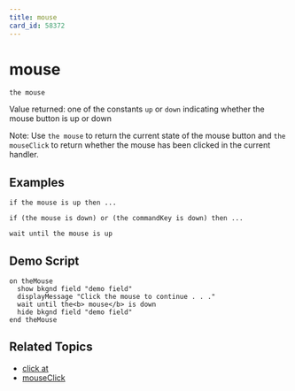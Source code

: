 ```yaml
---
title: mouse
card_id: 58372
---
```


# mouse

```
the mouse
```

Value returned: one of the constants `up` or `down` indicating whether the mouse button is up or down

Note: Use `the mouse` to return the current state of the mouse  button and `the mouseClick` to return whether the mouse has been clicked in the current handler. 

## Examples

```
if the mouse is up then ...

if (the mouse is down) or (the commandKey is down) then ...

wait until the mouse is up
```

## Demo Script

```
on theMouse
  show bkgnd field "demo field"
  displayMessage "Click the mouse to continue . . ."
  wait until the<b> mouse</b> is down
  hide bkgnd field "demo field"
end theMouse
```

## Related Topics

* [click at](/HyperTalkReference/commands/click-at)
* [mouseClick](/HyperTalkReference/functions/mouseClick)

